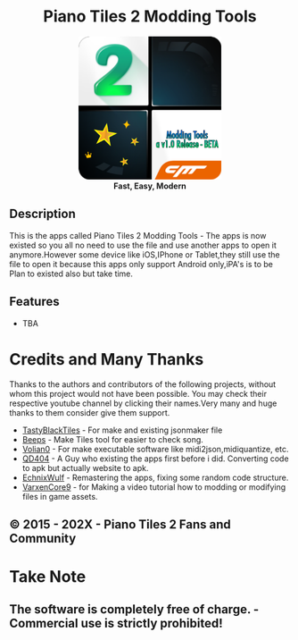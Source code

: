 <h1 align="center">Piano Tiles 2 Modding Tools</h1>

<p align="center">
    <img src="PT2_Modding_Tools_Logo.png" width="256" style=""/>
    <br />
    <strong>Fast, Easy, Modern</strong>
</p>



## Description
This is the apps called Piano Tiles 2 Modding Tools - The apps is now existed so you all no need to use the file and use another apps to open it anymore.However some device like iOS,IPhone or Tablet,they still use the file to open it because this apps only support Android only,iPA's is to be Plan to existed also but take time.

## Features
- TBA

# Credits and Many Thanks
Thanks to the authors and contributors of the following projects, without whom this project would not have been possible. You may check their respective youtube channel by clicking their names.Very many and huge thanks to them consider give them support.

* [TastyBlackTiles](https://youtube.com/@tastyForReal?si=pbQ7NRk7xYtyJ0LZ) - For make and existing jsonmaker file
* [Beeps](https://youtube.com/@BeMusical.?si=PR0piK_5bu-ms4fT) - Make Tiles tool for easier to check song.
* [Volian0](https://youtube.com/@Volian0?si=oKGykIiJUEIamV3Y) - For make executable software like midi2json,midiquantize, etc.
* [QD404](https://youtube.com/@QD404?si=en_ICu4q1WVsZni5) - A Guy who existing the apps first before i did. Converting code to apk but actually website to apk.
* [EchnixWulf](https://youtube.com/@EchnixWulf?si=hb8gYW267fNcMmY4) - Remastering the apps, fixing some random code structure.
* [VarxenCore9](https://youtube.com/@VarxenCore9?si=_x_UZV59yMIXmYnW) - for Making a video tutorial how to modding or modifying files in game assets.



&copy; 2015 - 202X - Piano Tiles 2 Fans and Community
--
Take Note
===
The software is completely free of charge. - Commercial use is strictly prohibited!
-
